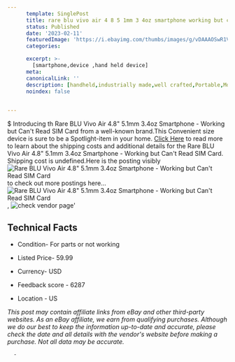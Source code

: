 ```yaml
---
      template: SinglePost
      title: rare blu vivo air 4 8 5 1mm 3 4oz smartphone working but can t read sim card
      status: Published
      date: '2023-02-11'
      featuredImage: 'https://i.ebayimg.com/thumbs/images/g/vDAAAOSwR1Vjj3Fh/s-l225.jpg'
      categories: 

      excerpt: >-
        [smartphone,device ,hand held device]
      meta:
      canonicalLink: ''
      description: [handheld,industrially made,well crafted,Portable,Mobile,Compact,Convenient,Lightweight,Maneuverable,Man-portable,Miniature,Carriable,Hand-held,Light,Holdable,Transportable,Mobile device,Pocket-sized,On-the-go,Wireless,Cordless,Compact size,Convenient size, smartphone,device ,hand held device]
      noindex: false
      

---
```

$
      Introducing th Rare BLU Vivo Air 4.8" 5.1mm 3.4oz Smartphone - Working but Can't Read SIM Card from a well-known brand.This Convenient size device  is sure to be a Spotlight-item in your home. [Click Here](https://www.ebay.com/itm/234851417910?hash=item36ae3c3f36%3Ag%3AvDAAAOSwR1Vjj3Fh&mkevt=1&mkcid=1&mkrid=711-53200-19255-0&campid=%253CePNCampaignId%253E&customid=%253CreferenceId%253E&toolid=10049) to read more to learn about the shipping costs and additional details for the Rare BLU Vivo Air 4.8" 5.1mm 3.4oz Smartphone - Working but Can't Read SIM Card. Shipping cost is undefined.Here is the posting visibly ![Rare BLU Vivo Air 4.8" 5.1mm 3.4oz Smartphone - Working but Can't Read SIM Card](https://i.ebayimg.com/thumbs/images/g/vDAAAOSwR1Vjj3Fh/s-l225.jpg) to check out more postings here... ![Rare BLU Vivo Air 4.8" 5.1mm 3.4oz Smartphone - Working but Can't Read SIM Card](https://i.ebayimg.com/images/g/vDAAAOSwR1Vjj3Fh/s-l1600.jpg), ![check vendor page](https://origin-galleryplus.ebayimg.com/ws/web/234851417910_2_0_1/225x225.jpg,https://origin-galleryplus.ebayimg.com/ws/web/234851417910_3_0_1/225x225.jpg,https://origin-galleryplus.ebayimg.com/ws/web/234851417910_4_0_1/225x225.jpg,https://origin-galleryplus.ebayimg.com/ws/web/234851417910_5_0_1/225x225.jpg,https://origin-galleryplus.ebayimg.com/ws/web/234851417910_6_0_1/225x225.jpg,https://origin-galleryplus.ebayimg.com/ws/web/234851417910_7_0_1/225x225.jpg,https://origin-galleryplus.ebayimg.com/ws/web/234851417910_8_0_1/225x225.jpg,https://origin-galleryplus.ebayimg.com/ws/web/234851417910_9_0_1/225x225.jpg,https://origin-galleryplus.ebayimg.com/ws/web/234851417910_10_0_1/225x225.jpg)'

      

 ## Technical Facts 



     
      

 - Condition- For parts or not working 


      

 - Listed Price- 59.99 


      

 - Currency- USD 


      

 - Feedback score - 6287 


      

 - Location - US 


      
      

 *_This post may contain affiliate links from eBay and other third-party websites. As an eBay affiliate, we earn from qualifying purchases. Although we do our best to keep the information up-to-date and accurate, please check the date and all details with the vendor's website before making a purchase. Not all data may be accurate._*




      -
